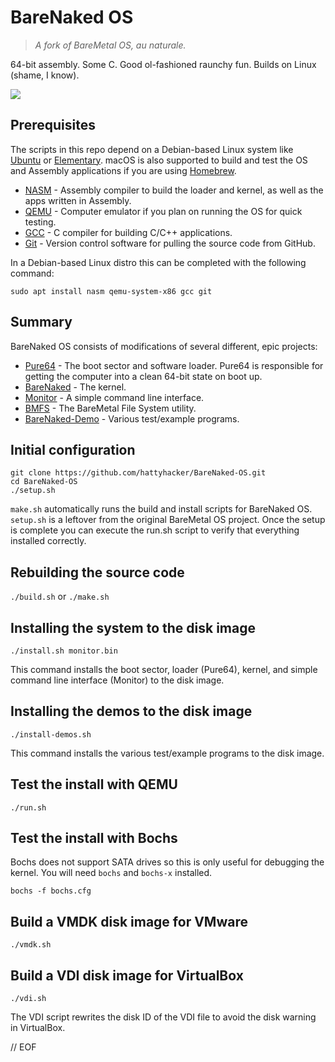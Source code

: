 # BareNaked OS

> *A fork of BareMetal OS, au naturale.*

64-bit assembly. Some C. Good ol-fashioned raunchy fun. Builds on Linux (shame, I know).

<img src="https://raw.githubusercontent.com/ReturnInfinity/BareNaked-OS/master/doc/ScreenShot.png"></img>

## Prerequisites

The scripts in this repo depend on a Debian-based Linux system like [Ubuntu](https://www.ubuntu.com/download/desktop) or [Elementary](https://elementary.io). macOS is also supported to build and test the OS and Assembly applications if you are using [Homebrew](https://brew.sh).

- [NASM](https://nasm.us) - Assembly compiler to build the loader and kernel, as well as the apps written in Assembly.
- [QEMU](https://www.qemu.org) - Computer emulator if you plan on running the OS for quick testing.
- [GCC](https://gcc.gnu.org) - C compiler for building C/C++ applications.
- [Git](https://git-scm.com) - Version control software for pulling the source code from GitHub.

In a Debian-based Linux distro this can be completed with the following command:

	sudo apt install nasm qemu-system-x86 gcc git


## Summary

BareNaked OS consists of modifications of several different, epic projects:

- [Pure64](https://github.com/ReturnInfinity/Pure64) - The boot sector and software loader. Pure64 is responsible for getting the computer into a clean 64-bit state on boot up.
- [BareNaked](https://github.com/ReturnInfinity/BareMetal) - The kernel.
- [Monitor](https://github.com/ReturnInfinity/BareMetal-Monitor) - A simple command line interface.
- [BMFS](https://github.com/ReturnInfinity/BMFS) - The BareMetal File System utility.
- [BareNaked-Demo](https://github.com/ReturnInfinity/BareMetal-Demo) - Various test/example programs.


## Initial configuration

	git clone https://github.com/hattyhacker/BareNaked-OS.git
	cd BareNaked-OS
	./setup.sh

`make.sh` automatically runs the build and install scripts for BareNaked OS. `setup.sh` is a leftover from the original BareMetal OS project. Once the setup is complete you can execute the run.sh script to verify that everything installed correctly.


## Rebuilding the source code

`./build.sh` or `./make.sh`


## Installing the system to the disk image

	./install.sh monitor.bin

This command installs the boot sector, loader (Pure64), kernel, and simple command line interface (Monitor) to the disk image.


## Installing the demos to the disk image

	./install-demos.sh

This command installs the various test/example programs to the disk image.


## Test the install with QEMU

	./run.sh


## Test the install with Bochs

Bochs does not support SATA drives so this is only useful for debugging the kernel. You will need `bochs` and `bochs-x` installed.

	bochs -f bochs.cfg


## Build a VMDK disk image for VMware

	./vmdk.sh


## Build a VDI disk image for VirtualBox

	./vdi.sh

The VDI script rewrites the disk ID of the VDI file to avoid the disk warning in VirtualBox.



// EOF
